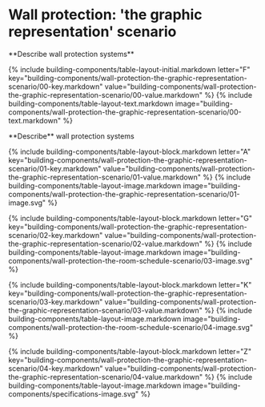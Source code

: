 <div data-role="collapsible" data-inset="false">
	<h1>Wall protection: 'the graphic representation' scenario</h1>

<dl>

<div markdown="1" class="building-components-title">
<span class="transform-to-uppercase">**Describe wall protection systems**</span>
</div>

{% include building-components/table-layout-initial.markdown letter="F" key="building-components/wall-protection-the-graphic-representation-scenario/00-key.markdown" value="building-components/wall-protection-the-graphic-representation-scenario/00-value.markdown" %}
{% include building-components/table-layout-text.markdown image="building-components/wall-protection-the-graphic-representation-scenario/00-text.markdown" %}

<div markdown="1" class="building-components-title">
<span class="transform-to-uppercase">**Describe** wall protection systems</span>
</div>

{% include building-components/table-layout-block.markdown letter="A" key="building-components/wall-protection-the-graphic-representation-scenario/01-key.markdown" value="building-components/wall-protection-the-graphic-representation-scenario/01-value.markdown" %}
{% include building-components/table-layout-image.markdown image="building-components/wall-protection-the-graphic-representation-scenario/01-image.svg" %}

{% include building-components/table-layout-block.markdown letter="G" key="building-components/wall-protection-the-graphic-representation-scenario/02-key.markdown" value="building-components/wall-protection-the-graphic-representation-scenario/02-value.markdown"  %}
{% include building-components/table-layout-image.markdown image="building-components/wall-protection-the-room-schedule-scenario/03-image.svg" %}

{% include building-components/table-layout-block.markdown letter="K" key="building-components/wall-protection-the-graphic-representation-scenario/03-key.markdown" value="building-components/wall-protection-the-graphic-representation-scenario/03-value.markdown"  %}
{% include building-components/table-layout-image.markdown image="building-components/wall-protection-the-room-schedule-scenario/04-image.svg" %}

{% include building-components/table-layout-block.markdown letter="Z" key="building-components/wall-protection-the-graphic-representation-scenario/04-key.markdown" value="building-components/wall-protection-the-graphic-representation-scenario/04-value.markdown"  %}
{% include building-components/table-layout-image.markdown image="building-components/specifications-image.svg" %}

</dl></div>